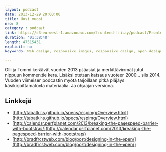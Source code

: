 ```yaml
---
layout: podcast
date: 2013-12-29 20:00:00
title: Uusi vuosi
nro: 8
category : podcast
link: https://s3-eu-west-1.amazonaws.com/frontend-friday/podcast/Fronted-Friday-Episode-8-Uusi-vuosi.mp3
duration: '01:38:48'
length: 47515431
explicit: no
keywords: Web design, responsive images, responsive design, open design, designin in the open

---
```


Olli ja Tommi keräävät vuoden 2013 pääasiat ja merkittävimmät jutut nippuun kommenttie kera. Lisäksi otetaan katsaus vuoteen 2000... siis 2014. Vuoden viimeisen podcastin myötä tarjoillaan pitkä pläjäys käsikirjoittamatonta materiaalia. Ja ohjaajan versiona.

## Linkkejä

* [http://tabatkins.github.io/specs/respimg/Overview.html](http://tabatkins.github.io/specs/respimg/Overview.html)
* [http://calendar.perfplanet.com/2013/breaking-the-pagespeed-barrier-with-bootstrap/](http://calendar.perfplanet.com/2013/breaking-the-pagespeed-barrier-with-bootstrap/)
* [http://bradfrostweb.com/blog/post/designing-in-the-open/](http://bradfrostweb.com/blog/post/designing-in-the-open/)
